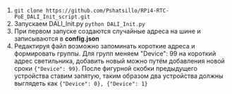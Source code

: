 1. ``` git clone https://github.com/Pshatsillo/RPi4-RTC-PoE_DALI_Init_script.git ```
1. Запускаем DALI_Init.py
   ``` python DALI_Init.py ```
2. При первом запуске создаются случайные адреса на шине и записываются в **config.json**
3. Редактируя файл возможно запоминать короткие адреса и формировать группы. Для групп меняем "Device": 99 на короткий адрес светильника, добавить новый можно путём добавления новой сроки `{"Device": 99}`. После фигурной скобки предыдущего устройства ставим запятую, таким образом два устройства должны выглядеть как `{"Device": 0}, {"Device": 1}`
